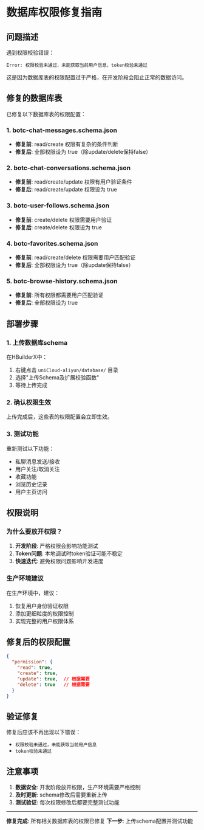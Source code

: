 # 数据库权限修复指南

## 问题描述

遇到权限校验错误：
```
Error: 权限校验未通过，未能获取当前用户信息，token校验未通过
```

这是因为数据库表的权限配置过于严格，在开发阶段会阻止正常的数据访问。

## 修复的数据库表

已修复以下数据库表的权限配置：

### 1. botc-chat-messages.schema.json
- **修复前**: read/create 权限有复杂的条件判断
- **修复后**: 全部权限设为 true（除update/delete保持false）

### 2. botc-chat-conversations.schema.json  
- **修复前**: read/create/update 权限有用户验证条件
- **修复后**: read/create/update 权限设为 true

### 3. botc-user-follows.schema.json
- **修复前**: create/delete 权限需要用户验证
- **修复后**: create/delete 权限设为 true

### 4. botc-favorites.schema.json
- **修复前**: read/create/delete 权限需要用户匹配验证
- **修复后**: 全部权限设为 true（除update保持false）

### 5. botc-browse-history.schema.json
- **修复前**: 所有权限都需要用户匹配验证
- **修复后**: 全部权限设为 true

## 部署步骤

### 1. 上传数据库schema
在HBuilderX中：
1. 右键点击 `uniCloud-aliyun/database/` 目录
2. 选择"上传Schema及扩展校验函数"
3. 等待上传完成

### 2. 确认权限生效
上传完成后，这些表的权限配置会立即生效。

### 3. 测试功能
重新测试以下功能：
- 私聊消息发送/接收
- 用户关注/取消关注  
- 收藏功能
- 浏览历史记录
- 用户主页访问

## 权限说明

### 为什么要放开权限？
1. **开发阶段**: 严格权限会影响功能测试
2. **Token问题**: 本地调试时token验证可能不稳定
3. **快速迭代**: 避免权限问题影响开发进度

### 生产环境建议
在生产环境中，建议：
1. 恢复用户身份验证权限
2. 添加更细粒度的权限控制
3. 实现完整的用户权限体系

## 修复后的权限配置

```json
{
  "permission": {
    "read": true,
    "create": true,  
    "update": true,  // 根据需要
    "delete": true   // 根据需要
  }
}
```

## 验证修复

修复后应该不再出现以下错误：
- `权限校验未通过，未能获取当前用户信息`
- `token校验未通过`

## 注意事项

1. **数据安全**: 开发阶段放开权限，生产环境需要严格控制
2. **及时更新**: schema修改后需要重新上传
3. **测试验证**: 每次权限修改后都要完整测试功能

---

**修复完成**: 所有相关数据库表的权限已修复
**下一步**: 上传schema配置并测试功能